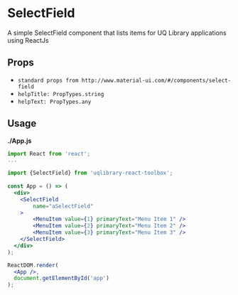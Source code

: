 # SelectField

A simple SelectField component that lists items for UQ Library applications using ReactJs

## Props
- `standard props from http://www.material-ui.com/#/components/select-field`
- `helpTitle: PropTypes.string`
- `helpText: PropTypes.any`


## Usage

**./App.js**
```jsx
import React from 'react';
...

import {SelectField} from 'uqlibrary-react-toolbox';
 
const App = () => (
  <div>
    <SelectField
        name="aSelectField"
    >
        <MenuItem value={1} primaryText="Menu Item 1" />
        <MenuItem value={2} primaryText="Menu Item 2" />
        <MenuItem value={3} primaryText="Menu Item 3" />
    </SelectField>
  </div>
);

ReactDOM.render(
  <App />,
  document.getElementById('app')
);
```
